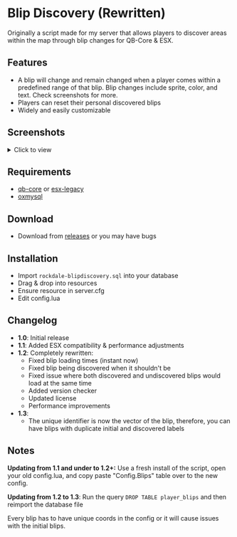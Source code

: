 # Blip Discovery (Rewritten)
Originally a script made for my server that allows players to discover areas within the map through blip changes for QB-Core & ESX.

## Features
- A blip will change and remain changed when a player comes within a predefined range of that blip. Blip changes include sprite, color, and text. Check screenshots for more.
- Players can reset their personal discovered blips
- Widely and easily customizable
## Screenshots

<details>
    <summary>Click to view</summary>
    Before discovering a blip<br>
	<img src="https://i.ibb.co/pQ6tV3r/1.png"/><br>
    After discovering a blip (getting close to it)<br>
	<img src="https://i.ibb.co/cTwSGw2/2.png"><br>
    Resetting personal blips<br>
	<img src="https://i.ibb.co/3kMpKzm/3.png"><br>
    Trying to reset blips while near a blip (causes issues otherwise)<br>
	<img src="https://i.ibb.co/zQkgXt7/4.png"><br>
</details>

## Requirements
- [qb-core](https://github.com/qbcore-framework/qb-core) or [esx-legacy](https://github.com/esx-framework/esx-legacy)
- [oxmysql](https://github.com/overextended/oxmysql)

## Download
- Download from [releases](https://github.com/JackWemble/rockdale-blipdiscovery/releases/tag/v1.3.0) or you may have bugs

## Installation
- Import ```rockdale-blipdiscovery.sql``` into your database
- Drag & drop into resources
- Ensure resource in server.cfg
- Edit config.lua

## Changelog
- **1.0**: Initial release
- **1.1**: Added ESX compatibility & performance adjustments
- **1.2**: Completely rewritten:
	- Fixed blip loading times (instant now)
	- Fixed blip being discovered when it shouldn't be
	- Fixed issue where both discovered and undiscovered blips would load at the same time
	- Added version checker
	- Updated license
	- Performance improvements
- **1.3**:
	- The unique identifier is now the vector of the blip, therefore, you can have blips with duplicate initial and discovered labels

## Notes

**Updating from 1.1 and under to 1.2+:** Use a fresh install of the script, open your old config.lua, and copy paste "Config.Blips" table over to the new config.

**Updating from 1.2 to 1.3**: Run the query ```DROP TABLE player_blips``` and then reimport the database file

Every blip has to have unique coords in the config or it will cause issues with the initial blips.
